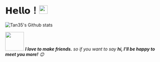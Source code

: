# 𝗛𝗲𝗹𝗹𝗼！<img src="https://cdn.jsdelivr.net/gh/Tan35/ImgHosting/Tan35-PIC/githubhello.gif" width="27px"> 
<!--
**Tan35/Tan35** is a ✨ _special_ ✨ repository because its `README.md` (this file) appears on your GitHub profile.

Here are some ideas to get you started:

- 🔭 I’m currently working on ...
- 🌱 I’m currently learning ...
- 👯 I’m looking to collaborate on ...
- 🤔 I’m looking for help with ...
- 💬 Ask me about ...
- 📫 How to reach me: ...
- 😄 Pronouns: ...
- ⚡ Fun fact: ...
-->
![Tan35's Github stats](https://github-readme-stats.vercel.app/api?username=Tan35&show_icons=true&theme=github_dark_dimmed)

<img src="https://media.giphy.com/media/LnQjpWaON8nhr21vNW/giphy.gif" width="60"> <em><b>I love to make friends.</b> so if you want to say <b>hi, I'll be happy to meet you more!</b> 😊</em>

